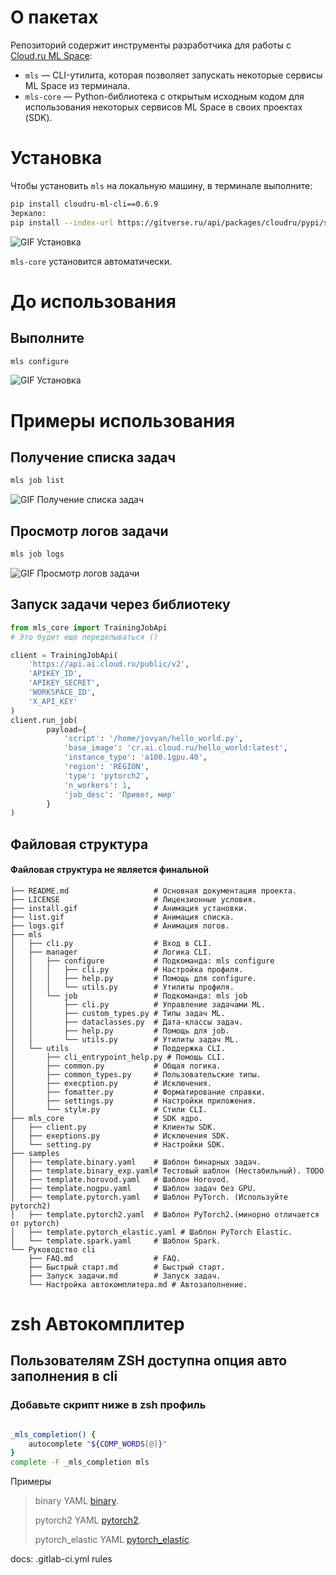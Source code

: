 # О пакетах

Репозиторий содержит инструменты разработчика для работы с [Cloud.ru ML Space](https://cloud.ru/docs/aicloud/mlspace/index.html):
- `mls` — CLI-утилита, которая позволяет запускать некоторые сервисы ML Space из терминала.
- `mls-core` — Python-библиотека с открытым исходным кодом для использования некоторых сервисов ML Space в своих проектах (SDK).

# Установка

Чтобы установить `mls` на локальную машину, в терминале выполните:


```bash
pip install cloudru-ml-cli==0.6.9
Зеркало: 
pip install --index-url https://gitverse.ru/api/packages/cloudru/pypi/simple/ --extra-index-url https://pypi.org/simple --trusted-host gitverse.ru mls==0.7.3
```
![GIF Установка](https://raw.githubusercontent.com/cloud-ru/ml-cli/refs/heads/feature/add-to-pypi/install.gif)

`mls-core` установится автоматически.

# До использования 

## Выполните 

```bash
mls configure
```
![GIF Установка](https://raw.githubusercontent.com/cloud-ru/ml-cli/refs/heads/feature/add-to-pypi/%D0%A1%D0%BF%D1%80%D0%B0%D0%B2%D0%BE%D1%87%D0%BD%D0%B8%D0%BA%20CLI/static/QS6.png)

# Примеры использования

## Получение списка задач

```Bash
mls job list
```
![GIF Получение списка задач](https://raw.githubusercontent.com/cloud-ru/ml-cli/refs/heads/feature/add-to-pypi/list.gif)

## Просмотр логов задачи

```Bash
mls job logs
```
![GIF Просмотр логов задачи](https://raw.githubusercontent.com/cloud-ru/ml-cli/refs/heads/feature/add-to-pypi/logs.gif)

## Запуск задачи через библиотеку

```python
from mls_core import TrainingJobApi
# Это будет еще переделываться ()

client = TrainingJobApi(
    'https://api.ai.cloud.ru/public/v2',
    'APIKEY_ID',
    'APIKEY_SECRET',
    'WORKSPACE_ID',
    'X_API_KEY'
)
client.run_job(
        payload={
            'script': '/home/jovyan/hello_world.py',
            'base_image': 'cr.ai.cloud.ru/hello_world:latest',
            'instance_type': 'a100.1gpu.40',
            'region': 'REGION',
            'type': 'pytorch2',
            'n_workers': 1,
            'job_desc': 'Привет, мир'
        }
)
```
## Файловая структура 
####  Файловая структура не является финальной

```
├── README.md                   # Основная документация проекта.
├── LICENSE                     # Лицензионные условия.
├── install.gif                 # Анимация установки.
├── list.gif                    # Анимация списка.
├── logs.gif                    # Анимация логов.
├── mls
│   ├── cli.py                  # Вход в CLI.
│   ├── manager                 # Логика CLI.
│   │   ├── configure           # Подкоманда: mls configure
│   │   │   ├── cli.py          # Настройка профиля.
│   │   │   ├── help.py         # Помощь для configure.
│   │   │   └── utils.py        # Утилиты профиля.
│   │   └── job                 # Подкоманда: mls job
│   │       ├── cli.py          # Управление задачами ML.
│   │       ├── custom_types.py # Типы задач ML.
│   │       ├── dataclasses.py  # Дата-классы задач.
│   │       ├── help.py         # Помощь для job.
│   │       └── utils.py        # Утилиты задач ML.
│   └── utils                   # Поддержка CLI.
│       ├── cli_entrypoint_help.py # Помощь CLI.
│       ├── common.py           # Общая логика.
│       ├── common_types.py     # Пользовательские типы.
│       ├── execption.py        # Исключения.
│       ├── fomatter.py         # Форматирование справки.
│       ├── settings.py         # Настройки приложения.
│       └── style.py            # Стили CLI.
├── mls_core                    # SDK ядро.
│   ├── client.py               # Клиенты SDK.
│   ├── exeptions.py            # Исключения SDK.
│   └── setting.py              # Настройки SDK.
├── samples
│   ├── template.binary.yaml    # Шаблон бинарных задач.
│   ├── template.binary_exp.yaml# Тестовый шаблон (Нестабильный). TODO 
│   ├── template.horovod.yaml   # Шаблон Horovod.
│   ├── template.nogpu.yaml     # Шаблон задач без GPU.
│   ├── template.pytorch.yaml   # Шаблон PyTorch. (Используйте pytorch2)
│   ├── template.pytorch2.yaml  # Шаблон PyTorch2.(минорно отличается от pytorch)
│   ├── template.pytorch_elastic.yaml # Шаблон PyTorch Elastic.
│   └── template.spark.yaml     # Шаблон Spark.
└── Руководство cli
    ├── FAQ.md                  # FAQ.
    ├── Быстрый старт.md        # Быстрый старт.
    ├── Запуск задачи.md        # Запуск задач.
    └── Настройка автокомплитера.md # Автозаполнение.

```

# zsh Автокомплитер 

## Пользователям ZSH доступна опция авто заполнения в cli 

### Добавьте скрипт ниже в zsh профиль

```bash

_mls_completion() {
    autocomplete "${COMP_WORDS[@]}"
}
complete -F _mls_completion mls

```

Примеры 
> binary YAML  [binary](./samples/template.binary.yaml).
> 
> pytorch2 YAML  [pytorch2](./samples/template.pytorch2.yaml).
> 
> pytorch_elastic YAML  [pytorch_elastic](./samples/template.pytorch_elastic.yaml).

docs: .gitlab-ci.yml rules

